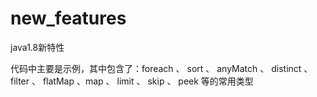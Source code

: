 # new_features
java1.8新特性

代码中主要是示例，其中包含了：foreach 、 sort 、 anyMatch 、 distinct 、  filter 、 flatMap 、map 、 limit 、 skip 、 peek 等的常用类型

